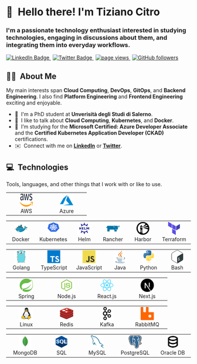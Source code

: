 # :wave: &nbsp;Hello there! I'm Tiziano Citro

<div id="header-container" align="center">
  <!-- Commented image to reduce vertical space -->
  <!-- <img src="https://media.giphy.com/media/qgQUggAC3Pfv687qPC/giphy.gif" width="250" /> -->
  <h3 id="description" align="left">
    I'm a passionate technology enthusiast interested in studying technologies, engaging in discussions about them, and integrating them into everyday workflows.
  </h3>
</div>

<div id="badges">
  <span align="left">
    <a href="https://www.linkedin.com/in/tizianocitro" style="margin-right: 5px;">
      <img src="https://img.shields.io/badge/LinkedIn-blue?style=for-the-badge&logo=linkedin&logoColor=white" alt="LinkedIn Badge"/>
    </a>
    <a href="https://twitter.com/tizianocitro29" style="margin-right: 5px;">
      <img src="https://img.shields.io/badge/Twitter-blue?style=for-the-badge&logo=twitter&logoColor=white" alt="Twitter Badge"/>
    </a>
  </span>

  <span id="stats" align="right">
    <a href="https://github.com/tizianocitro/tizianocitro" style="margin-right: 5px;">
      <img src="https://komarev.com/ghpvc/?username=tizianocitro" alt="page views" />
    </a>
    <a href="https://github.com/tizianocitro?tab=followers" style="margin-right: 5px;">
      <img alt="GitHub followers" src="https://img.shields.io/github/followers/tizianocitro?color=green&logo=github">
    </a>
  </span>
</div>

## :man_technologist: &nbsp;About Me

My main interests span **Cloud Computing**, **DevOps**, **GitOps**, and **Backend Engineering**. I also find **Platform Engineering** and **Frontend Engineering** exciting and enjoyable.

- :office: &nbsp;I'm a PhD student at **Unverisità degli Studi di Salerno**.
- :speech_balloon: &nbsp;I like to talk about **Cloud Computing**, **Kubernetes**, and **Docker**.
- :notebook_with_decorative_cover: &nbsp;I’m studying for the **Microsoft Certified: Azure Developer Associate** and the **Certified Kubernetes Application Developer (CKAD)** certifications.
- :envelope: &nbsp;Connect with me on **[LinkedIn]** or **[Twitter]**.

## :computer: &nbsp;Technologies

<p id="tech-paragraph">
  Tools, languages, and other things that I work with or like to use.
</p>

<table id="tech-table" cellspacing="0" cellpadding="0">
    <td align="center" width="96">
      <a href="#tech-paragraph">
        <img src="./img/aws.svg" width="36" height="36" alt="AWS" />
      </a>
      <br>AWS
    </td>
    <td align="center" width="96">
      <a href="#tech-paragraph">
        <img src="./img/azure.svg" width="36" height="36" alt="Azure" />
      </a>
      <br>Azure
    </td>
  </tr>
</table>

<table id="tech-table" cellspacing="0" cellpadding="0">
  <tr>
    <td align="center" width="96"> 
      <a href="#tech-paragraph" >
        <img src="./img/docker.svg" width="36" height="36" alt="Docker" />
      </a>
      <br>Docker
    </td>
    <td align="center" width="96">
      <a href="#tech-paragraph">
        <img src="https://raw.githubusercontent.com/cncf/artwork/master/projects/kubernetes/icon/color/kubernetes-icon-color.svg" width="36" height="36" alt="Kubernetes" />
      </a>
      <br>Kubernetes
    </td>
    <td align="center" width="96">
      <a href="#tech-paragraph" >
        <img src="./img/helm.svg" width="36" height="36" alt="Helm" />
      </a>
      <br>Helm
    </td>
    <td align="center" width="96">
      <a href="#tech-paragraph" >
        <img src="./img/rancher.svg" width="36" height="36" alt="Rancher" />
      </a>
      <br>Rancher
    </td>
    <td align="center" width="96">
      <a href="#tech-paragraph" >
        <img src="./img/harbor.svg" width="36" height="36" alt="Harbor" />
      </a>
      <br>Harbor
    </td>
    <td align="center" width="96">
      <a href="#tech-paragraph" >
        <img src="./img/terraform.svg" width="36" height="36" alt="Terraform" />
      </a>
      <br>Terraform
    </td>
  </tr>
</table>

<table id="tech-table" cellspacing="0" cellpadding="0">
  <tr>
    <td align="center" width="96">
      <a href="#tech-paragraph">
        <img src="./img/go.svg" width="36" height="36" alt="Golang" />
      </a>
      <br>Golang
    </td>
    <td align="center" width="96">
      <a href="#tech-paragraph">
        <img src="./img/typescript.svg" width="36" height="36" alt="TypeScript" />
      </a>
      <br>TypeScript
    </td>
    <td align="center" width="96">
      <a href="#tech-paragraph">
        <img src="./img/javascript.svg" width="36" height="36" alt="JavaScript" />
      </a>
      <br>JavaScript
    </td>
    <td align="center" width="96">
      <a href="#tech-paragraph">
        <img src="./img/java.svg" width="36" height="36" alt="Java" />
      </a>
      <br>Java
    </td>
    <td align="center" width="96">
      <a href="#tech-paragraph">
        <img src="./img/python.svg" width="36" height="36" alt="Python" />
      </a>
      <br>Python
    </td>
    <td align="center" width="96">
      <a href="#tech-paragraph">
        <img src="./img/bash.svg" width="36" height="36" alt="Bash" />
      </a>
      <br>Bash
    </td>
  </tr>
</table>

<table id="tech-table" cellspacing="0" cellpadding="0">
  <tr>
    <td align="center" width="96">
      <a href="#tech-paragraph">
        <img src="./img/springio.svg" width="36" height="36" alt="Spring" />
      </a>
      <br>Spring
    </td>
    <td align="center" width="96">
      <a href="#tech-paragraph">
        <img src="./img/nodejs.svg" width="36" height="36" alt="Node.js" />
      </a>
      <br>Node.js
    </td>
    <td align="center" width="96">
      <a href="#tech-paragraph">
        <img src="./img/react.svg" width="36" height="36" alt="React.js" />
      </a>
      <br>React.js
    </td>
    <td align="center" width="96">
      <a href="#tech-paragraph">
        <img src="./img/next.svg" width="36" height="36" alt="Next.js" />
      </a>
      <br>Next.js
    </td>
  </tr>
</table>

<table id="tech-table" cellspacing="0" cellpadding="0">
  <tr>
    <td align="center" width="96">
      <a href="#tech-paragraph">
        <img src="./img/linux.svg" width="36" height="36" alt="Linux" />
      </a>
      <br>Linux
    </td>
    <td align="center" width="96">
      <a href="#tech-paragraph">
        <img src="./img/redis.svg" width="36" height="36" alt="Redis" />
      </a>
      <br>Redis
    </td>
    <td align="center" width="96">
      <a href="#tech-paragraph">
        <img src="./img/kafka.svg" width="36" height="36" alt="Apache Kafka" />
      </a>
      <br>Kafka
    </td>
    <td align="center" width="96">
      <a href="#tech-paragraph">
        <img src="./img/rabbitmq.svg" width="36" height="36" alt="Apache Kafka" />
      </a>
      <br>RabbitMQ
    </td>
  </tr>
</table>

<table id="tech-table" cellspacing="0" cellpadding="0">
  <tr>
    <td align="center" width="96"> 
      <a href="#tech-paragraph" >
        <img src="./img/mongodb.svg" width="36" height="36" alt="MongoDB" />
      </a>
      <br>MongoDB
    </td>
    <td align="center" width="96"> 
      <a href="#tech-paragraph" >
        <img src="./img/sql.svg" width="36" height="36" alt="SQL" />
      </a>
      <br>SQL
    </td>
    <td align="center" width="96"> 
      <a href="#tech-paragraph" >
        <img src="./img/mysql.svg" width="36" height="36" alt="MySQL" />
      </a>
      <br>MySQL
    </td>
    <td align="center" width="96"> 
      <a href="#tech-paragraph" >
        <img src="./img/postgresql.svg" width="36" height="36" alt="PostgreSQL" />
      </a>
      <br>PostgreSQL
    </td>
    <td align="center" width="96"> 
      <a href="#tech-paragraph" >
        <img src="./img/oracledb.svg" width="36" height="36" alt="Oracle DB" />
      </a>
      <br>Oracle DB
    </td>
  </tr>
</table>

<!-- links -->

[linkedin]: https://www.linkedin.com/in/tizianocitro "Tiziano Citro LinkedIn"
[twitter]: https://twitter.com/tizianocitro29 "Tiziano Citro Twitter"
